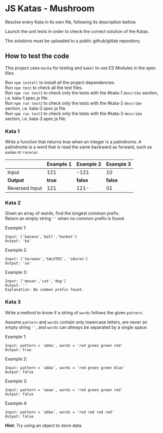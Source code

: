 # JS Katas - Mushroom

Resolve every Kata in its own file, following its description bellow.

Launch the unit tests in order to check the correct solution of the Katas.

The solutions must be uploaded to a public github/gitlab repository.

## How to test the code

This project uses `mocha` for testing and `babel` to use ES Modules in the spec files.

Run `npm install` to install all the project dependencies.\
Run `npm test` to check all the test files.\
Run `npm run test1` to check only the tests with the #kata-1 `describe` section, i.e. kata-1.spec.js file.\
Run `npm run test2` to check only the tests with the #kata-2 `describe` section, i.e. kata-2.spec.js file.\
Run `npm run test3` to check only the tests with the #kata-3 `describe` section, i.e. kata-3.spec.js file.

### Kata 1

Write a function that returns true when an integer is a palindrome. A palindrome is a word that is read the same backward as forward, such as `madam` or `racecar`.

|   | Example 1 | Example 2 | Example 3 |
|---|---|---|---|
| Input | 121 | -121 | 10 |
| **Output** | **true** | **false** | **false** |
| Reversed Input | 121 | 121- | 01 |

### Kata 2

Given an array of words, find the longest common prefix.\
Return an empty string `''` when no common prefix is found.

Example 1:

    Input: ['banana','ball','basket']
    Output: 'ba'

Example 2:

    Input: ['Saruman','SALUTES', 'sAuron']
    Output: 'sa'

Example 3:

    Input: ['mouse','cat','dog']
    Output: ''
    Explanation: No common prefix found.

### Kata 3

Write a method to know if a string of `words` follows the given `pattern`.

Assume `pattern` and `words` contain only lowercase letters, are never an empty string `''`, and `words` can allways be separated by a single space.

Example 1:

    Input: pattern = 'abba', words = 'red green green red'
    Output: true

Example 2:

    Input: pattern = 'abba', words = 'red green green blue'
    Output: false

Example 3:

    Input: pattern = 'aaaa', words = 'red green green red'
    Output: false

Example 4:

    Input: pattern = 'abba', words = 'red red red red'
    Output: false

**Hint:** Try using an object to store data.
